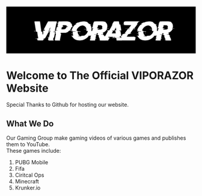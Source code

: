 ![Channel Logo](./images/logo.png)

# Welcome to The Official VIPORAZOR Website
Special Thanks to Github for hosting our website.

## What We Do
Our Gaming Group make gaming videos of various games and publishes them to YouTube. <br>
These games include:

1. PUBG Mobile
2. Fifa
3. Ciritcal Ops
4. Minecraft
5. Krunker.io
